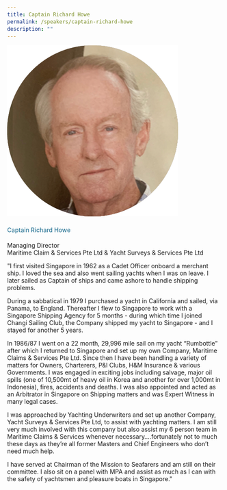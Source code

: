 ```yaml
---
title: Captain Richard Howe
permalink: /speakers/captain-richard-howe
description: ""
---
```

<div class="row">
            <div class="col is-3">
              <img src="/images/Speakers/Capt Richard Howe.png">
            </div>
            <div class="col is-9 speaker-details">
              <h4>Captain Richard Howe</h4>
<p>Managing Director<br>Maritime Claim & Services Pte Ltd & Yacht Surveys & Services Pte Ltd<br>
</p>
<p>"I first visited Singapore in 1962 as a Cadet Officer onboard a merchant ship. I loved the sea and also went sailing yachts when I was on leave. I later sailed as Captain of ships and came ashore to handle shipping problems.</p><p>During a sabbatical in 1979 I purchased a yacht in California and sailed, via Panama, to England. Thereafter I flew to Singapore to work with a Singapore Shipping Agency for 5 months - during which time I joined Changi Sailing Club, the Company shipped my yacht to Singapore - and I stayed for another 5 years. </p><p>In 1986/87 I went on a 22 month, 29,996 mile sail on my yacht “Rumbottle” after which I returned to Singapore and set up my own Company, Maritime Claims & Services Pte Ltd. Since then I have been handling a variety of matters for Owners, Charterers, P&I Clubs, H&M Insurance & various Governments. I was engaged in exciting jobs including salvage, major oil spills (one of 10,500mt of heavy oil in Korea and another for over 1,000mt in Indonesia), fires, accidents and deaths. I was also appointed and acted as an Arbitrator in Singapore on Shipping matters and was Expert Witness in many legal cases.</p><p>
I was approached by Yachting Underwriters and set up another Company, Yacht Surveys & Services Pte Ltd, to assist with yachting matters. I am still very much involved with this company but also assist my 6 person team in Maritime Claims & Services whenever necessary….fortunately not to much these days as they’re all former Masters and Chief Engineers who don’t need much help.</p><p>

I have served at Chairman of the Mission to Seafarers and am still on their committee. I also sit on a panel with MPA and assist as much as I can with the safety of yachtsmen and pleasure boats in Singapore."
</p>
  </div>
          </div> 
					
<style type="text/css"> 
    .is-left{
      text-align: left;
    }
    h4{
      font-weight: 500; 
      color: #337B9A !important;
    }
     .speaker-details p { text-align: justified; }
  </style>